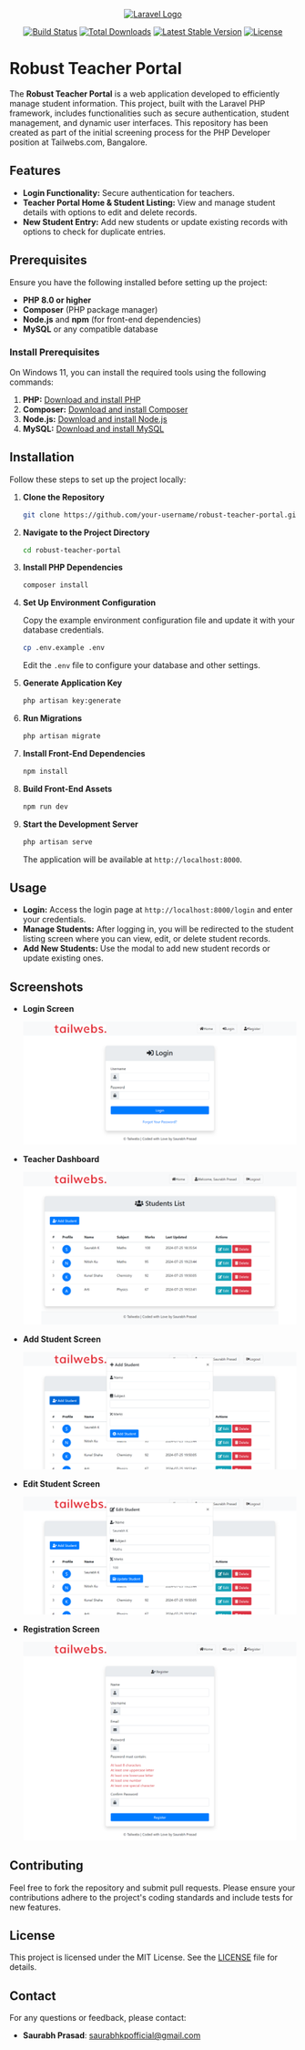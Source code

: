 <p align="center"><a href="https://laravel.com" target="_blank"><img src="https://raw.githubusercontent.com/laravel/art/master/logo-lockup/5%20SVG/2%20CMYK/1%20Full%20Color/laravel-logolockup-cmyk-red.svg" width="400" alt="Laravel Logo"></a></p>

<p align="center">
<a href="https://github.com/laravel/framework/actions"><img src="https://github.com/laravel/framework/workflows/tests/badge.svg" alt="Build Status"></a>
<a href="https://packagist.org/packages/laravel/framework"><img src="https://img.shields.io/packagist/dt/laravel/framework" alt="Total Downloads"></a>
<a href="https://packagist.org/packages/laravel/framework"><img src="https://img.shields.io/packagist/v/laravel/framework" alt="Latest Stable Version"></a>
<a href="https://packagist.org/packages/laravel/framework"><img src="https://img.shields.io/packagist/l/laravel/framework" alt="License"></a>
</p>

# Robust Teacher Portal

The **Robust Teacher Portal** is a web application developed to efficiently manage student information. This project, built with the Laravel PHP framework, includes functionalities such as secure authentication, student management, and dynamic user interfaces. This repository has been created as part of the initial screening process for the PHP Developer position at Tailwebs.com, Bangalore.

## Features

- **Login Functionality:** Secure authentication for teachers.
- **Teacher Portal Home & Student Listing:** View and manage student details with options to edit and delete records.
- **New Student Entry:** Add new students or update existing records with options to check for duplicate entries.

## Prerequisites

Ensure you have the following installed before setting up the project:

- **PHP 8.0 or higher**
- **Composer** (PHP package manager)
- **Node.js** and **npm** (for front-end dependencies)
- **MySQL** or any compatible database

### Install Prerequisites

On Windows 11, you can install the required tools using the following commands:

1. **PHP:** [Download and install PHP](https://windows.php.net/download/)
2. **Composer:** [Download and install Composer](https://getcomposer.org/download/)
3. **Node.js:** [Download and install Node.js](https://nodejs.org/)
4. **MySQL:** [Download and install MySQL](https://dev.mysql.com/downloads/)

## Installation

Follow these steps to set up the project locally:

1. **Clone the Repository**

   ```bash
   git clone https://github.com/your-username/robust-teacher-portal.git
   ```

2. **Navigate to the Project Directory**

   ```bash
   cd robust-teacher-portal
   ```

3. **Install PHP Dependencies**

   ```bash
   composer install
   ```

4. **Set Up Environment Configuration**

   Copy the example environment configuration file and update it with your database credentials.

   ```bash
   cp .env.example .env
   ```

   Edit the `.env` file to configure your database and other settings.

5. **Generate Application Key**

   ```bash
   php artisan key:generate
   ```

6. **Run Migrations**

   ```bash
   php artisan migrate
   ```

7. **Install Front-End Dependencies**

   ```bash
   npm install
   ```

8. **Build Front-End Assets**

   ```bash
   npm run dev
   ```

9. **Start the Development Server**

   ```bash
   php artisan serve
   ```

   The application will be available at `http://localhost:8000`.

## Usage

- **Login:** Access the login page at `http://localhost:8000/login` and enter your credentials.
- **Manage Students:** After logging in, you will be redirected to the student listing screen where you can view, edit, or delete student records.
- **Add New Students:** Use the modal to add new student records or update existing ones.

## Screenshots

- **Login Screen**

  ![Login Screen](public/images/loginscreen.png)

- **Teacher Dashboard**

  ![Teacher Dashboard](public/images/teacherdashboardscreen.png)

- **Add Student Screen**

  ![Add Student Screen](public/images/addstudentscreen.png)

- **Edit Student Screen**

  ![Edit Student Screen](public/images/editstudentscreen.png)

- **Registration Screen**

  ![Registration Screen](public/images/registerscreen.png)

## Contributing

Feel free to fork the repository and submit pull requests. Please ensure your contributions adhere to the project's coding standards and include tests for new features.

## License

This project is licensed under the MIT License. See the [LICENSE](LICENSE) file for details.

## Contact

For any questions or feedback, please contact:

- **Saurabh Prasad**: saurabhkpofficial@gmail.com
